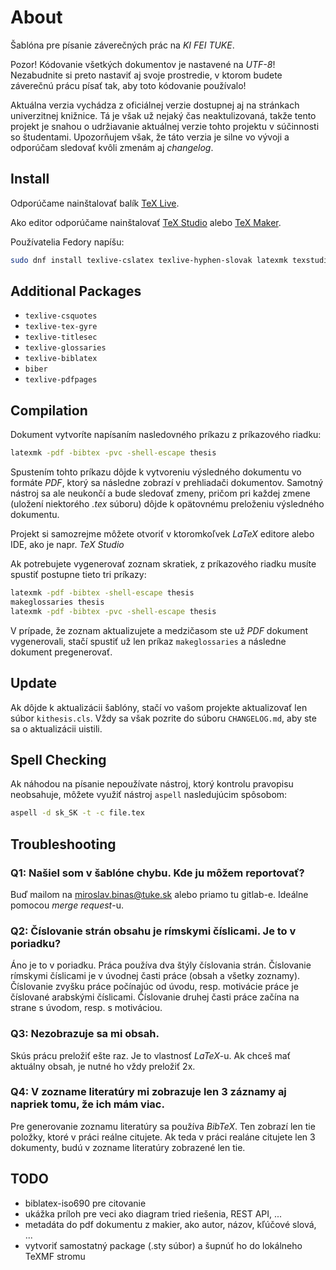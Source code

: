 # About

Šablóna pre písanie záverečných prác na _KI FEI TUKE_. 

Pozor! Kódovanie všetkých dokumentov je nastavené na _UTF-8_! Nezabudnite si preto nastaviť aj svoje prostredie, v ktorom budete záverečnú prácu písať tak, aby toto kódovanie používalo!

Aktuálna verzia vychádza z oficiálnej verzie dostupnej aj na stránkach univerzitnej knižnice. Tá je však už nejaký čas neaktulizovaná, takže tento projekt je snahou o udržiavanie aktuálnej verzie tohto projektu v súčinnosti so študentami. Upozorňujem však, že táto verzia je silne vo vývoji a odporúčam sledovať kvôli zmenám aj _changelog_.

## Install

Odporúčame nainštalovať balík [TeX Live](https://www.tug.org/texlive/). 

Ako editor odporúčame nainštalovať [TeX Studio](http://www.texstudio.org/) alebo [TeX Maker](http://www.xm1math.net/texmaker/).

Používatelia Fedory napíšu:

```bash
sudo dnf install texlive-cslatex texlive-hyphen-slovak latexmk texstudio texlive-engrec 
```


## Additional Packages

* `texlive-csquotes`
* `texlive-tex-gyre`
* `texlive-titlesec`
* `texlive-glossaries`
* `texlive-biblatex`
* `biber`
* `texlive-pdfpages`


## Compilation

Dokument vytvoríte napísaním nasledovného príkazu z príkazového riadku:

```bash
latexmk -pdf -bibtex -pvc -shell-escape thesis
```

Spustením tohto príkazu dôjde k vytvoreniu výsledného dokumentu vo formáte _PDF_, ktorý sa následne zobrazí v prehliadači dokumentov. Samotný nástroj sa ale neukončí a bude sledovať zmeny, pričom pri každej zmene (uložení niektorého _.tex_ súboru) dôjde k opätovnému preloženiu výsledného dokumentu.

Projekt si samozrejme môžete otvoriť v ktoromkoľvek _LaTeX_ editore alebo IDE, ako je napr. _TeX Studio_


Ak potrebujete vygenerovať zoznam skratiek, z príkazového riadku musíte spustiť postupne tieto tri príkazy:
```bash
latexmk -pdf -bibtex -shell-escape thesis
makeglossaries thesis
latexmk -pdf -bibtex -pvc -shell-escape thesis
```

V prípade, že zoznam aktualizujete a medzičasom ste už _PDF_ dokument vygenerovali, stačí spustiť už len príkaz `makeglossaries` a následne dokument pregenerovať.


## Update

Ak dôjde k aktualizácii šablóny, stačí vo vašom projekte aktualizovať len súbor `kithesis.cls`. Vždy sa však pozrite do súboru `CHANGELOG.md`, aby ste sa o aktualizácii uistili.


## Spell Checking

Ak náhodou na písanie nepoužívate nástroj, ktorý kontrolu pravopisu neobsahuje, môžete využiť nástroj `aspell` nasledujúcim spôsobom:

```bash
aspell -d sk_SK -t -c file.tex
```


## Troubleshooting

### Q1: Našiel som v šablóne chybu. Kde ju môžem reportovať?

Buď mailom na miroslav.binas@tuke.sk alebo priamo tu gitlab-e. Ideálne pomocou _merge request_-u.


### Q2: Číslovanie strán obsahu je rímskymi číslicami. Je to v poriadku?

Áno je to v poriadku. Práca používa dva štýly číslovania strán. Číslovanie rímskymi číslicami je v úvodnej časti práce (obsah a všetky zoznamy). Číslovanie zvyšku práce počínajúc od úvodu, resp. motivácie práce je číslované arabskými číslicami. Číslovanie druhej časti práce začína na strane s úvodom, resp. s motiváciou.


### Q3: Nezobrazuje sa mi obsah.

Skús prácu preložiť ešte raz. Je to vlastnosť _LaTeX_-u. Ak chceš mať aktuálny obsah, je nutné ho vždy preložiť 2x.


### Q4: V zozname literatúry mi zobrazuje len 3 záznamy aj napriek tomu, že ich mám viac.

Pre generovanie zoznamu literatúry sa používa _BibTeX_. Ten zobrazí len tie položky, ktoré v práci reálne citujete. Ak teda v práci realáne citujete len 3 dokumenty, budú v zozname literatúry zobrazené len tie.


## TODO

* biblatex-iso690 pre citovanie
* ukážka príloh pre veci ako diagram tried riešenia, REST API, ...
* metadáta do pdf dokumentu z makier, ako autor, názov, kľúčové slová, ...
* vytvoriť samostatný package (.sty súbor) a šupnúť ho do lokálneho TeXMF stromu
